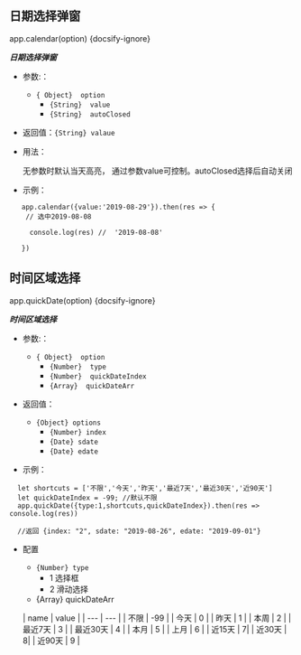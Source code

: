 ## 日期选择弹窗 
app.calendar(option)  {docsify-ignore}

***日期选择弹窗***
 
* 参数:：
  * ``{ Object}  option ``
    * ``{String}  value``
    * ``{String}  autoClosed``



* 返回值：``{String} valaue``


* 用法：

  无参数时默认当天高亮， 通过参数value可控制。autoClosed选择后自动关闭
  

* 示例：

```
   app.calendar({value:'2019-08-29'}).then(res => {
    // 选中2019-08-08
    
     console.log(res) //  '2019-08-08'
     
   })

```
 

## 时间区域选择 
app.quickDate(option) {docsify-ignore}

***时间区域选择***

* 参数:：
  * ``{ Object}  option ``
    * ``{Number}  type``
    * ``{Number}  quickDateIndex``
    * ``{Array}  quickDateArr``

* 返回值：
    * ``{Object} options``
      * ``{Number} index``
      * ``{Date} sdate``
      * ``{Date} edate``
 
* 示例：
```
  let shortcuts = ['不限','今天','昨天','最近7天','最近30天','近90天']
  let quickDateIndex = -99; //默认不限
  app.quickDate({type:1,shortcuts,quickDateIndex}).then(res => console.log(res))
  
  //返回 {index: "2", sdate: "2019-08-26", edate: "2019-09-01"}
```
* 配置
   * ``{Number} type``
     * 1 选择框
     * 2 滑动选择
   * {Array} quickDateArr


    | name | value |
        | --- | --- |
        | 不限 | -99 |
        | 今天 | 0 |
        | 昨天 | 1 |
        | 本周 | 2 |
        | 最近7天 | 3 |
        | 最近30天 | 4 |
        | 本月 | 5 |
        | 上月 | 6 | 
        | 近15天 | 7|
        | 近30天 | 8|
        | 近90天 | 9 |
 
 